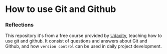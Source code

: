 # How to use Git and Github
### Reflections

This repository it's from a free course provided by [Udacity](www.udacity.com), teaching how to use git and github. It consist of questions and answers about Git and Github, and how `version control` can be used in daily project development.
